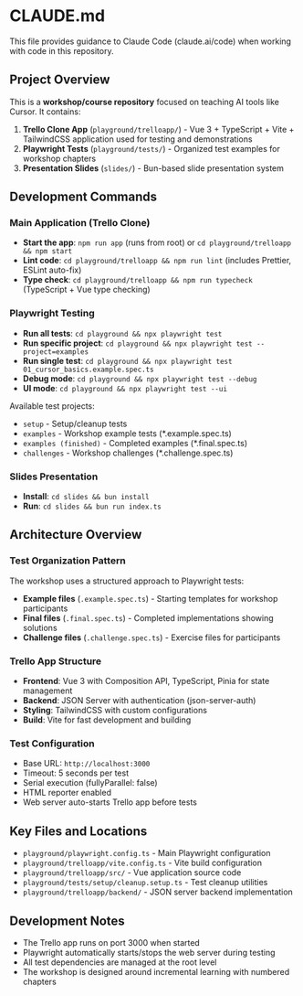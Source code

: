 # CLAUDE.md

This file provides guidance to Claude Code (claude.ai/code) when working with code in this repository.

## Project Overview

This is a **workshop/course repository** focused on teaching AI tools like Cursor. It contains:

1. **Trello Clone App** (`playground/trelloapp/`) - Vue 3 + TypeScript + Vite + TailwindCSS application used for testing and demonstrations
2. **Playwright Tests** (`playground/tests/`) - Organized test examples for workshop chapters
3. **Presentation Slides** (`slides/`) - Bun-based slide presentation system

## Development Commands

### Main Application (Trello Clone)
- **Start the app**: `npm run app` (runs from root) or `cd playground/trelloapp && npm start`
- **Lint code**: `cd playground/trelloapp && npm run lint` (includes Prettier, ESLint auto-fix)
- **Type check**: `cd playground/trelloapp && npm run typecheck` (TypeScript + Vue type checking)

### Playwright Testing
- **Run all tests**: `cd playground && npx playwright test`
- **Run specific project**: `cd playground && npx playwright test --project=examples`
- **Run single test**: `cd playground && npx playwright test 01_cursor_basics.example.spec.ts`
- **Debug mode**: `cd playground && npx playwright test --debug`
- **UI mode**: `cd playground && npx playwright test --ui`

Available test projects:
- `setup` - Setup/cleanup tests
- `examples` - Workshop example tests (*.example.spec.ts)
- `examples (finished)` - Completed examples (*.final.spec.ts) 
- `challenges` - Workshop challenges (*.challenge.spec.ts)

### Slides Presentation
- **Install**: `cd slides && bun install`
- **Run**: `cd slides && bun run index.ts`

## Architecture Overview

### Test Organization Pattern
The workshop uses a structured approach to Playwright tests:
- **Example files** (`.example.spec.ts`) - Starting templates for workshop participants
- **Final files** (`.final.spec.ts`) - Completed implementations showing solutions
- **Challenge files** (`.challenge.spec.ts`) - Exercise files for participants

### Trello App Structure
- **Frontend**: Vue 3 with Composition API, TypeScript, Pinia for state management
- **Backend**: JSON Server with authentication (json-server-auth)
- **Styling**: TailwindCSS with custom configurations
- **Build**: Vite for fast development and building

### Test Configuration
- Base URL: `http://localhost:3000`
- Timeout: 5 seconds per test
- Serial execution (fullyParallel: false)
- HTML reporter enabled
- Web server auto-starts Trello app before tests

## Key Files and Locations

- `playground/playwright.config.ts` - Main Playwright configuration
- `playground/trelloapp/vite.config.ts` - Vite build configuration
- `playground/trelloapp/src/` - Vue application source code
- `playground/tests/setup/cleanup.setup.ts` - Test cleanup utilities
- `playground/trelloapp/backend/` - JSON server backend implementation

## Development Notes

- The Trello app runs on port 3000 when started
- Playwright automatically starts/stops the web server during testing
- All test dependencies are managed at the root level
- The workshop is designed around incremental learning with numbered chapters